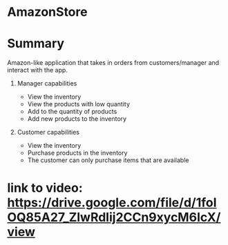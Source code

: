 # AmazonStore

# Summary
Amazon-like application that takes in orders from customers/manager and interact with the app. 

1. Manager capabilities
    * View the inventory
    * View the products with low quantity
    * Add to the quantity of products
    * Add new products to the inventory

2. Customer capabilities
    * View the inventory
    * Purchase products in the inventory
    * The customer can only purchase items that are available

# link to video: https://drive.google.com/file/d/1foIOQ85A27_ZlwRdlij2CCn9xycM6IcX/view